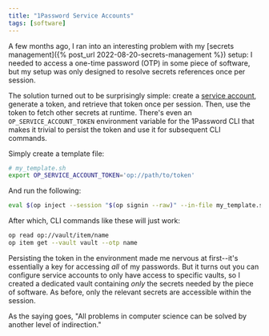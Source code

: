 ```yaml
---
title: "1Password Service Accounts"
tags: [software]
---
```


A few months ago, I ran into an interesting problem with my
[secrets management]({% post_url 2022-08-20-secrets-management %})
setup: I needed to access a one-time password (OTP) in some piece of software,
but my setup was only designed to resolve secrets references once per session.

The solution turned out to be surprisingly simple: create a
[service account](https://developer.1password.com/docs/service-accounts/),
generate a token, and retrieve that token once per session. Then, use the
token to fetch other secrets at runtime. There's even an
`OP_SERVICE_ACCOUNT_TOKEN` environment variable for the 1Password CLI that makes
it trivial to persist the token and use it for subsequent CLI commands.

Simply create a template file:
```bash
# my_template.sh
export OP_SERVICE_ACCOUNT_TOKEN='op://path/to/token'
```
And run the following:
```bash
eval $(op inject --session "$(op signin --raw)" --in-file my_template.sh)
```

After which, CLI commands like these will just work:
```bash
op read op://vault/item/name
op item get --vault vault --otp name
```

Persisting the token in the environment made me nervous at first--it's
essentially a key for accessing *all* of my passwords. But it turns out you can
configure service accounts to only have access to specific vaults, so I created
a dedicated vault containing *only* the secrets needed by the piece of software.
As before, only the relevant secrets are accessible within the session.

As the saying goes, "All problems in computer science can be solved by another
level of indirection."
